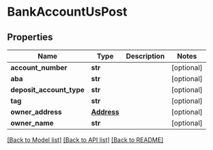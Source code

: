 # BankAccountUsPost

## Properties
Name | Type | Description | Notes
------------ | ------------- | ------------- | -------------
**account_number** | **str** |  | [optional] 
**aba** | **str** |  | [optional] 
**deposit_account_type** | **str** |  | [optional] 
**tag** | **str** |  | [optional] 
**owner_address** | [**Address**](Address.md) |  | [optional] 
**owner_name** | **str** |  | [optional] 

[[Back to Model list]](../README.md#documentation-for-models) [[Back to API list]](../README.md#documentation-for-api-endpoints) [[Back to README]](../README.md)


